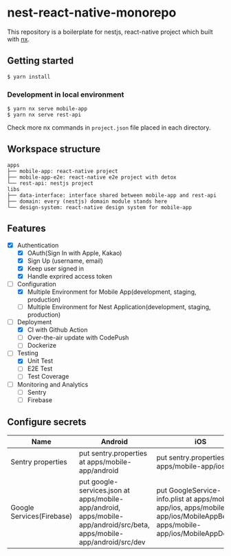 # nest-react-native-monorepo

This repository is a boilerplate for nestjs, react-native project which built with [nx](https://nx.dev/).

## Getting started

```bash
$ yarn install
```

### Development in local environment

```
$ yarn nx serve mobile-app
$ yarn nx serve rest-api
```

Check more nx commands in `project.json` file placed in each directory.

## Workspace structure

```
apps
├── mobile-app: react-native project
├── mobile-app-e2e: react-native e2e project with detox
└── rest-api: nestjs project
libs
├── data-interface: interface shared between mobile-app and rest-api
├── domain: every (nestjs) domain module stands here
└── design-system: react-native design system for mobile-app
```

## Features

- [X] Authentication
  - [X] OAuth(Sign In with Apple, Kakao)
  - [X] Sign Up (username, email)
  - [X] Keep user signed in 
  - [X] Handle exprired access token
- [ ] Configuration
  - [X] Multiple Environment for Mobile App(development, staging, production)
  - [ ] Multiple Environment for Nest Application(development, staging, production)
- [ ] Deployment
  - [X] CI with Github Action
  - [ ] Over-the-air update with CodePush
  - [ ] Dockerize
- [ ] Testing
  - [X] Unit Test
  - [ ] E2E Test
  - [ ] Test Coverage
- [ ] Monitoring and Analytics
  - [ ] Sentry
  - [ ] Firebase

## Configure secrets

| Name | Android | iOS |
| ---- | ----- | --- |
| Sentry properties | put sentry.properties at apps/mobile-app/android | put sentry.properties at apps/mobile-app/ios |
| Google Services(Firebase) | put google-services.json at apps/mobile-app/android, apps/mobile-app/android/src/beta, apps/mobile-app/android/src/dev   | put GoogleService-info.plist at apps/mobile-app/ios, apps/mobile-app/ios/MobileAppBeta, apps/mobile-app/ios/MobileAppDevelop | 
